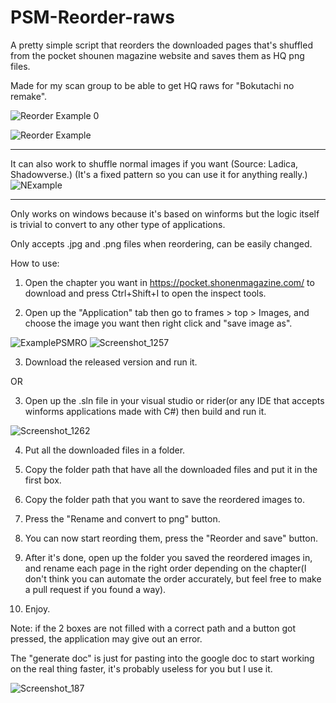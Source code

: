 # PSM-Reorder-raws
A pretty simple script that reorders the downloaded pages that's shuffled from the pocket shounen magazine website and saves them as HQ png files.

Made for my scan group to be able to get HQ raws for "Bokutachi no remake".

![Reorder Example 0](https://user-images.githubusercontent.com/32362046/119033532-fd9bd700-b9b5-11eb-86bd-3c79e89567c7.png)

![Reorder Example](https://user-images.githubusercontent.com/32362046/119033582-0d1b2000-b9b6-11eb-8cf6-e302f3a39121.png)

------------------------------
It can also work to shuffle normal images if you want (Source: Ladica, Shadowverse.)
(It's a fixed pattern so you can use it for anything really.)
![NExample](https://user-images.githubusercontent.com/32362046/119096137-df68c200-ba1b-11eb-8e8b-c00b3a9fde4b.png)

------------------------------

Only works on windows because it's based on winforms but the logic itself is trivial to convert to any other type of applications.

Only accepts .jpg and .png files when reordering, can be easily changed.

How to use:

1) Open the chapter you want in https://pocket.shonenmagazine.com/ to download and press Ctrl+Shift+I to open the inspect tools.

2) Open up the "Application" tab then go to frames > top > Images, and choose the image you want then right click and "save image as".

![ExamplePSMRO](https://user-images.githubusercontent.com/32362046/119030943-31293200-b9b3-11eb-95de-6972c2ddf8d0.jpg)
![Screenshot_1257](https://user-images.githubusercontent.com/32362046/119030502-a3e5dd80-b9b2-11eb-8fce-d5cd6d30f2b4.png)

3) Download the released version and run it.

OR

3) Open up the .sln file in your visual studio or rider(or any IDE that accepts winforms applications made with C#) then build and run it. 

![Screenshot_1262](https://user-images.githubusercontent.com/32362046/119032518-ee685980-b9b4-11eb-9fe9-9d8f535e220d.png)

4) Put all the downloaded files in a folder.

5) Copy the folder path that have all the downloaded files and put it in the first box.

6) Copy the folder path that you want to save the reordered images to. 

7) Press the "Rename and convert to png" button.

8) You can now start reording them, press the "Reorder and save" button.

9) After it's done, open up the folder you saved the reordered images in, and rename each page in the right order depending on the chapter(I don't think you can automate the order accurately, but feel free to make a pull request if you found a way).

10) Enjoy.

Note: if the 2 boxes are not filled with a correct path and a button got pressed, the application may give out an error.

The "generate doc" is just for pasting into the google doc to start working on the real thing faster, it's probably useless for you but I use it.

![Screenshot_187](https://user-images.githubusercontent.com/32362046/129644878-4feb69da-a563-4883-a968-73a9844d76e8.png)

